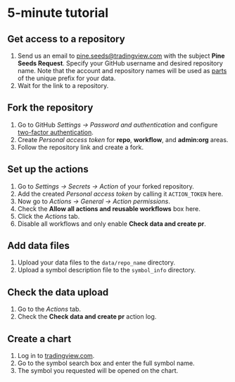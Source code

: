 [2fa]: https://github.com/settings/security
[chart]: https://tradingview.com/chart

# 5-minute tutorial

## Get access to a repository

1. Send us an email to pine.seeds@tradingview.com with the subject __Pine Seeds Request__. Specify your GitHub username and desired repository name. Note that the account and repository names will be used as [parts](README.md#Example) of the unique prefix for your data.
2. Wait for the link to a repository.

## Fork the repository

1. Go to GitHub _Settings → Password and authentication_ and configure [two-factor authentication][2fa].
2. Create _Personal access token_ for __repo__, __workflow__, and __admin:org__ areas.
3. Follow the repository link and create a fork.

## Set up the actions

1. Go to _Settings → Secrets → Action_ of your forked repository.
2. Add the created _Personal access token_ by calling it `ACTION_TOKEN` here.
3. Now go to _Actions → General → Action permissions_.
4. Check the __Allow all actions and reusable workflows__ box here.
5. Click the _Actions_ tab.
6. Disable all workflows and only enable __Check data and create pr__.

## Add data files

1. Upload your data files to the `data/repo_name` directory.
2. Upload a symbol description file to the `symbol_info` directory.

## Check the data upload

1. Go to the _Actions_ tab.
2. Check the __Check data and create pr__ action log.

## Create a chart

1. Log in to [tradingview.com][chart].
2. Go to the symbol search box and enter the full symbol name.
3. The symbol you requested will be opened on the chart.
